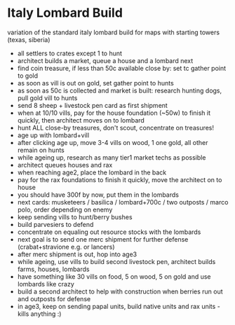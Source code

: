 # Italy Lombard Build

variation of the standard italy lombard build for maps with starting towers (texas, siberia)

- all settlers to crates except 1 to hunt
- architect builds a market, queue a house and a lombard next
- find coin treasure, if less than 50c available close by: set tc gather point to gold
- as soon as vill is out on gold, set gather point to hunts
- as soon as 50c is collected and market is built: research hunting dogs, pull gold vill to hunts
- send 8 sheep + livestock pen card as first shipment
- when at 10/10 vills, pay for the house foundation (~50w) to finish it quickly, then architect moves on to lombard
- hunt ALL close-by treasures, don't scout, concentrate on treasures!
- age up with lombard+vill
- after clicking age up, move 3-4 vills on wood, 1 one gold, all other remain on hunts
- while ageing up, research as many tier1 market techs as possible
- architect queues houses and rax
- when reaching age2, place the lombard in the back
- pay for the rax foundations to finish it quickly, move the architect on to house
- you should have 300f by now, put them in the lombards
- next cards: musketeers / basilica / lombard+700c / two outposts / marco polo, order depending on enemy
- keep sending vills to hunt/berry bushes
- build parvesiers to defend
- concentrate on equaling out resource stocks with the lombards
- next goal is to send one merc shipment for further defense (crabat+stravione e.g. or lancers)
- after merc shipment is out, hop into age3
- while ageing, use vills to build second livestock pen, architect builds farms, houses, lombards
- have something like 30 vills on food, 5 on wood, 5 on gold and use lombards like crazy
- build a second architect to help with construction when berries run out and outposts for defense
- in age3, keep on sending papal units, build native units and rax units - kills anything :)
